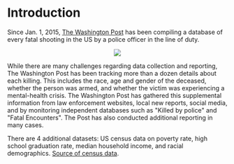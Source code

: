 # Introduction

Since Jan. 1, 2015, [The Washington Post](https://www.washingtonpost.com/) has been compiling a database of every fatal shooting in the US by a police officer in the line of duty. 

<center><img src=https://i.imgur.com/sX3K62b.png></center>

While there are many challenges regarding data collection and reporting, The Washington Post has been tracking more than a dozen details about each killing. This includes the race, age and gender of the deceased, whether the person was armed, and whether the victim was experiencing a mental-health crisis. The Washington Post has gathered this supplemental information from law enforcement websites, local new reports, social media, and by monitoring independent databases such as "Killed by police" and "Fatal Encounters". The Post has also conducted additional reporting in many cases.

There are 4 additional datasets: US census data on poverty rate, high school graduation rate, median household income, and racial demographics. [Source of census data](https://factfinder.census.gov/faces/nav/jsf/pages/community_facts.xhtml).